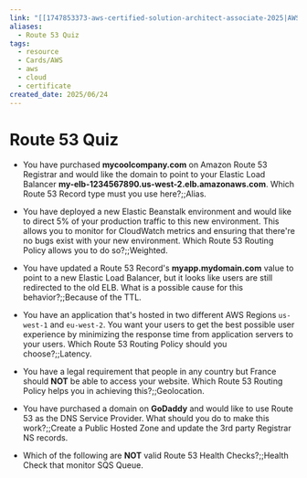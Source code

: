 ```yaml
---
link: "[[1747853373-aws-certified-solution-architect-associate-2025|AWS Certified Solution Architect Associate 2025]]"
aliases:
  - Route 53 Quiz
tags:
  - resource
  - Cards/AWS
  - aws
  - cloud
  - certificate
created_date: 2025/06/24
---
```

# Route 53 Quiz
- You have purchased **mycoolcompany.com** on Amazon Route 53 Registrar and would like the domain to point to your Elastic Load Balancer **my-elb-1234567890.us-west-2.elb.amazonaws.com**. Which Route 53 Record type must you use here?;;Alias.
<!--SR:!2025-07-19,12,270-->
- You have deployed a new Elastic Beanstalk environment and would like to direct 5% of your production traffic to this new environment. This allows you to monitor for CloudWatch metrics and ensuring that there're no bugs exist with your new environment. Which Route 53 Routing Policy allows you to do so?;;Weighted.
<!--SR:!2025-07-17,16,290-->
- You have updated a Route 53 Record's **myapp.mydomain.com** value to point to a new Elastic Load Balancer, but it looks like users are still redirected to the old ELB. What is a possible cause for this behavior?;;Because of the TTL.
<!--SR:!2025-07-16,15,290-->
- You have an application that's hosted in two different AWS Regions `us-west-1` and `eu-west-2`. You want your users to get the best possible user experience by minimizing the response time from application servers to your users. Which Route 53 Routing Policy should you choose?;;Latency.
<!--SR:!2025-07-15,14,290-->
- You have a legal requirement that people in any country but France should **NOT** be able to access your website. Which Route 53 Routing Policy helps you in achieving this?;;Geolocation.
<!--SR:!2025-07-16,15,290-->
- You have purchased a domain on **GoDaddy** and would like to use Route 53 as the DNS Service Provider. What should you do to make this work?;;Create a Public Hosted Zone and update the 3rd party Registrar NS records.
<!--SR:!2025-07-08,7,250-->
- Which of the following are **NOT** valid Route 53 Health Checks?;;Health Check that monitor SQS Queue.
<!--SR:!2025-07-09,2,190-->